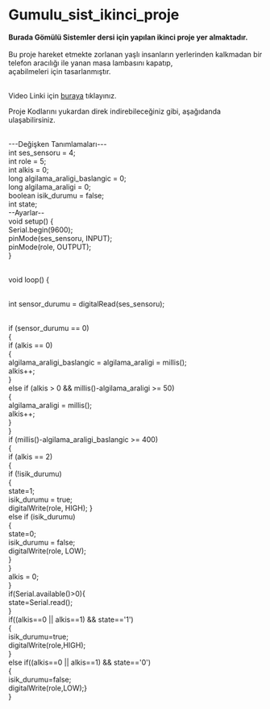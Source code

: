 # Gumulu_sist_ikinci_proje
<b>Burada Gömülü Sistemler dersi için yapılan ikinci proje yer almaktadır.</b><br><br>
Bu proje hareket etmekte zorlanan yaşlı insanların yerlerinden kalkmadan bir telefon aracılığı ile yanan masa lambasını kapatıp,<br>
açabilmeleri için tasarlanmıştır. <br><br>

Video Linki için <a href="https://youtu.be/9uipk3ih6PM">buraya</a> tıklayınız.<br>

Proje Kodlarını yukardan direk indirebileceğiniz gibi, aşağıdanda ulaşabilirsiniz.<br>

<br>---Değişken Tanımlamaları---
<br>int ses_sensoru = 4;
<br>int role = 5;
<br>int alkis = 0;
<br>long algilama_araligi_baslangic = 0;
<br>long algilama_araligi = 0;
<br>boolean isik_durumu = false;
<br>int state;
<br>--Ayarlar--
<br>void setup() {
<br> Serial.begin(9600);
<br>pinMode(ses_sensoru, INPUT);
<br>pinMode(role, OUTPUT);
<br>}
 
<br> void loop() {
 
 <br> int sensor_durumu = digitalRead(ses_sensoru);
 
<br>  if (sensor_durumu == 0)
  <br>{
    <br>if (alkis == 0)
    <br>{
      <br>algilama_araligi_baslangic = algilama_araligi = millis();
      <br>alkis++;
    <br>}
    <br>else if (alkis > 0 && millis()-algilama_araligi >= 50)
    <br>{
      <br>algilama_araligi = millis();
      <br>alkis++;
    <br>}
  <br>}
<br>if (millis()-algilama_araligi_baslangic >= 400)
<br>  {
 <br>   if (alkis == 2)
  <br>  {
   <br>   if (!isik_durumu)
       <br> {
         <br> state=1;
         <br> isik_durumu = true;
         <br> digitalWrite(role, HIGH);
        }
       <br> else if (isik_durumu)
       <br> {
        <br>  state=0;
        <br>  isik_durumu = false;
         <br> digitalWrite(role, LOW);
       <br> }
   <br> }
   <br> alkis = 0;
<br>  }
<br>   if(Serial.available()>0){
   <br>  state=Serial.read();
<br> }
 <br>if((alkis==0 || alkis==1) && state=='1')
 <br> {
  <br>  isik_durumu=true;
 <br>   digitalWrite(role,HIGH);
   <br> }
<br>  else if((alkis==0 || alkis==1) && state=='0')
<br>  {
 <br>   isik_durumu=false;
 <br>   digitalWrite(role,LOW);}
  <br>}
